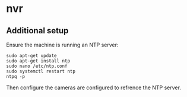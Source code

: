 # nvr

## Additional setup

Ensure the machine is running an NTP server:

```
sudo apt-get update
sudo apt-get install ntp
sudo nano /etc/ntp.conf
sudo systemctl restart ntp
ntpq -p
```

Then configure the cameras are configured to refrence the NTP server.

